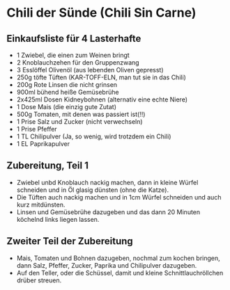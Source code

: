 # Chili der Sünde (Chili Sin Carne)

## Einkaufsliste für 4 Lasterhafte

- 1 Zwiebel, die einen zum Weinen bringt
- 2 Knoblauchzehen für den Gruppenzwang
- 3 Esslöffel Olivenöl (aus lebenden Oliven gepresst)
- 250g töfte Tüften (KAR-TOFF-ELN, man tut sie in das Chili)
- 200g Rote Linsen die nicht grinsen
- 900ml bühend heiße Gemüsebrühe
- 2x425ml Dosen Kidneybohnen (alternativ eine echte Niere) 
- 1 Dose Mais (die einzig gute Zutat)
- 500g Tomaten, mit denen was passiert ist(!!)
- 1 Prise Salz und Zucker (nicht verwechseln)
- 1 Prise Pfeffer
- 1 TL Chilipulver (Ja, so wenig, wird trotzdem ein Chili)
- 1 EL Paprikapulver 

## Zubereitung, Teil 1

- Zwiebel unbd Knoblauch nackig machen, dann in kleine Würfel schneiden und in Öl glasig dünsten (ohne die Katze).
- Die Tüften auch nackig machen und in 1cm Würfel schneiden und auch kurz mitdünsten.
- Linsen und Gemüsebrühe dazugeben und das dann 20 Minuten köchelnd links liegen lassen.

## Zweiter Teil der Zubereitung

- Mais, Tomaten und Bohnen dazugeben, nochmal zum kochen bringen, dann Salz, Pfeffer, Zucker, Paprika und Chilipulver dazugeben.
- Auf den Teller, oder die Schüssel, damit und kleine Schnittlauchröllchen drüber streuen.
